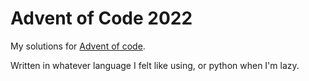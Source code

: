 # Advent of Code 2022

My solutions for [Advent of code](https://adventofcode.com).

Written in whatever language I felt like using, or python when I'm lazy.

